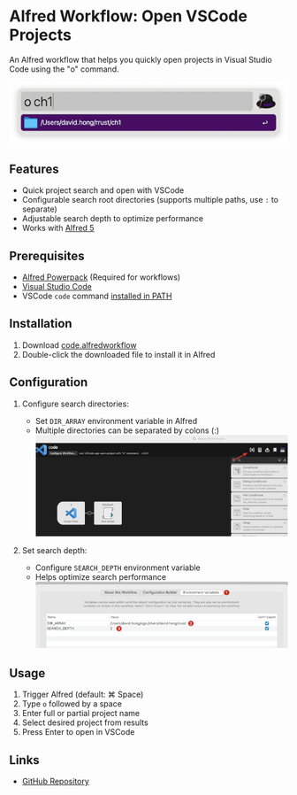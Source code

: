 # Alfred Workflow: Open VSCode Projects

An Alfred workflow that helps you quickly open projects in Visual Studio Code using the "o" command.

![Workflow Demo](./img/01.png)

## Features

- Quick project search and open with VSCode
- Configurable search root directories (supports multiple paths, use `:` to separate)
- Adjustable search depth to optimize performance
- Works with [Alfred 5](https://www.alfredapp.com/alfred-5-whats-new/)

## Prerequisites

- [Alfred Powerpack](https://www.alfredapp.com/powerpack/) (Required for workflows)
- [Visual Studio Code](https://code.visualstudio.com/)
- VSCode `code` command [installed in PATH](https://code.visualstudio.com/docs/setup/mac)

## Installation

1. Download [code.alfredworkflow](https://github.com/davidhong1/alfred-open-with-vscode-workflow/blob/main/code.alfredworkflow)
2. Double-click the downloaded file to install it in Alfred

## Configuration

1. Configure search directories:
   - Set `DIR_ARRAY` environment variable in Alfred
   - Multiple directories can be separated by colons (:)
   ![Directory Configuration](./img/02.png)

2. Set search depth:
   - Configure `SEARCH_DEPTH` environment variable
   - Helps optimize search performance
   ![Search Depth Configuration](./img/03.png)

## Usage

1. Trigger Alfred (default: ⌘ Space)
2. Type `o` followed by a space
3. Enter full or partial project name
4. Select desired project from results
5. Press Enter to open in VSCode

## Links

- [GitHub Repository](https://github.com/davidhong1/alfred-open-with-vscode-workflow)
